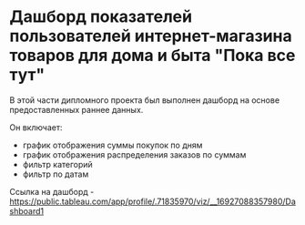# Дашборд показателей пользователей интернет-магазина товаров для дома и быта "Пока все тут"

В этой части дипломного проекта был выполнен дашборд на основе предоставленных раннее данных.

Он включает:
 - график отображения суммы покупок по дням
 - график отображения распределения заказов по суммам
 - фильтр категорий
 - фильтр по датам

Ссылка на дашборд - https://public.tableau.com/app/profile/.71835970/viz/__16927088357980/Dashboard1
